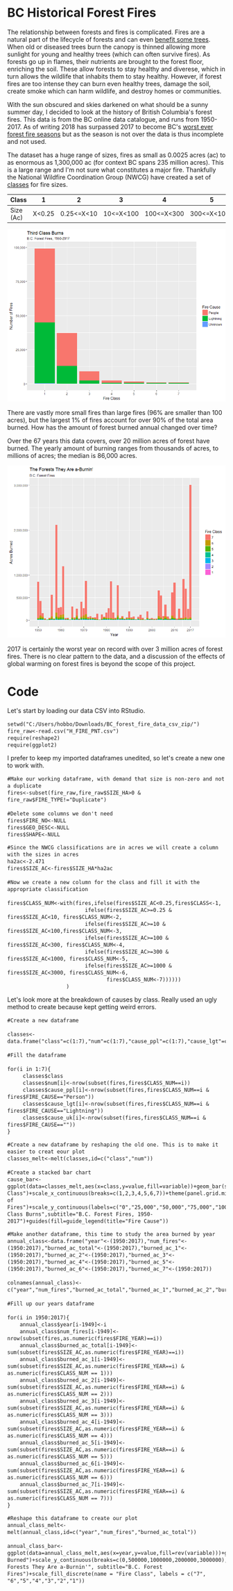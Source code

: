 # BC Historical Forest Fires


The relationship between forests and fires is complicated. Fires are a natural part of the lifecycle of forests and can even [benefit some trees](https://en.wikipedia.org/wiki/Sequoiadendron_giganteum#Ecology). When old or diseased trees burn the canopy is thinned allowing more sunlight for young and healthy trees (which can often survive fires). As forests go up in flames, their nutrients are brought to the forest floor, enriching the soil. These allow forests to stay healthy and diverese, which in turn allows the wildlife that inhabits them to stay healthy. However, if forest fires are too intense they can burn even healthy trees, damage the soil, create smoke which can harm wildlife, and destroy homes or communities.

With the sun obscured and skies darkened on what should be a sunny summer day, I decided to look at the history of British Columbia's forest fires. This data is from the BC online data catalogue, and runs from 1950-2017. As of writing 2018 has surpassed 2017 to become BC's [worst ever forest fire seasons](https://www.cbc.ca/news/canada/british-columbia/state-emergency-bc-wildfires-1.4803546) but as the season is not over the data is thus incomplete and not used.

The dataset has a huge range of sizes, fires as small as 0.0025 acres (ac) to as enormous as 1,300,000 ac (for context BC spans 235 million acres). This is a large range and I'm not sure what constitutes a major fire. Thankfully the National Wildfire Coordination Group (NWCG) have created a set of [classes](https://www.nwcg.gov/term/glossary/size-class-of-fire%C2%A0) for fire sizes. 

|Class|1|2|3|4|5|6|7|
|---|---|---|---|---|---|---|---|
|Size (Ac)|X<0.25|0.25<=X<10|10<=X<100| 100<=X<300| 300<=X<1000| 1000<=X<3000| 3000<=X |




![cause_bar](https://raw.githubusercontent.com/atomaszewicz/forest_fires/master/Images/cause_bar_labels.png)

There are vastly more small fires than large fires (96% are smaller than 100 acres), but the largest 1% of fires account for over 90% of the total area burned. How has the amount of forest burned annual changed over time?



Over the 67 years this data covers, over 20 million acres of forest have burned. The yearly amount of burning ranges from thousands of acres, to millions of acres; the median is 86,000 acres. 


![year_class_bar](https://raw.githubusercontent.com/atomaszewicz/forest_fires/master/Images/year_class_bar.png)

2017 is certainly the worst year on record with over 3 million acres of forest fires. There is no clear pattern to the data, and a discussion of the effects of global warming on forest fires is beyond the scope of this project.




# Code

Let's start by loading our data CSV into RStudio.

```
setwd("C:/Users/hobbo/Downloads/BC_forest_fire_data_csv_zip/")
fire_raw<-read.csv("H_FIRE_PNT.csv")
require(reshape2)
require(ggplot2)
```

I prefer to keep my imported dataframes unedited, so let's create a new one to work with. 

```
#Make our working dataframe, with demand that size is non-zero and not a duplicate
fires<-subset(fire_raw,fire_raw$SIZE_HA>0 & fire_raw$FIRE_TYPE!="Duplicate")

#Delete some columns we don't need
fires$FIRE_NO<-NULL
fires$GEO_DESC<-NULL
fires$SHAPE<-NULL
```
```
#Since the NWCG classifications are in acres we will create a column with the sizes in acres
ha2ac<-2.471
fires$SIZE_AC<-fires$SIZE_HA*ha2ac

#Now we create a new column for the class and fill it with the appropriate classification

fires$CLASS_NUM<-with(fires,ifelse(fires$SIZE_AC<0.25,fires$CLASS<-1,
                         ifelse(fires$SIZE_AC>=0.25 & fires$SIZE_AC<10, fires$CLASS_NUM<-2,
                         ifelse(fires$SIZE_AC>=10 & fires$SIZE_AC<100,fires$CLASS_NUM<-3,
                         ifelse(fires$SIZE_AC>=100 & fires$SIZE_AC<300, fires$CLASS_NUM<-4,
                         ifelse(fires$SIZE_AC>=300 & fires$SIZE_AC<1000, fires$CLASS_NUM<-5,
                         ifelse(fires$SIZE_AC>=1000 & fires$SIZE_AC<3000, fires$CLASS_NUM<-6,
                                fires$CLASS_NUM<-7))))))
                   )
```

Let's look more at the breakdown of causes by class. Really used an ugly method to create because kept getting weird errors.

```
#Create a new dataframe

classes<-data.frame("class"=c(1:7),"num"=c(1:7),"cause_ppl"=c(1:7),"cause_lgt"=c(1:7),"cause_uk"=c(1:7))

#Fill the dataframe

for(i in 1:7){
     classes$class  
     classes$num[i]<-nrow(subset(fires,fires$CLASS_NUM==i))
     classes$cause_ppl[i]<-nrow(subset(fires,fires$CLASS_NUM==i & fires$FIRE_CAUSE=="Person"))
     classes$cause_lgt[i]<-nrow(subset(fires,fires$CLASS_NUM==i & fires$FIRE_CAUSE=="Lightning"))
     classes$cause_uk[i]<-nrow(subset(fires,fires$CLASS_NUM==i & fires$FIRE_CAUSE==""))
}
```

```
#Create a new dataframe by reshaping the old one. This is to make it easier to creat eour plot
classes_melt<-melt(classes,id=c("class","num"))

#Create a stacked bar chart
cause_bar<-ggplot(data=classes_melt,aes(x=class,y=value,fill=variable))+geom_bar(stat="identity")+xlab("Fire Class")+scale_x_continuous(breaks=c(1,2,3,4,5,6,7))+theme(panel.grid.minor.x=element_blank())+ylab("Number of Fires")+scale_y_continuous(labels=c("0","25,000","50,000","75,000","100,000"))+ggtitle("Third Class Burns",subtitle="B.C. Forest Fires, 1950-2017")+guides(fill=guide_legend(title="Fire Cause"))
```
```
#Make another dataframe, this time to study the area burned by year
annual_class<-data.frame("year"<-(1950:2017),"num_fires"<-(1950:2017),"burned_ac_total"<-(1950:2017),"burned_ac_1"<-(1950:2017),"burned_ac_2"<-(1950:2017),"burned_ac_3"<-(1950:2017),"burned_ac_4"<-(1950:2017),"burned_ac_5"<-(1950:2017),"burned_ac_6"<-(1950:2017),"burned_ac_7"<-(1950:2017))

colnames(annual_class)<-c("year","num_fires","burned_ac_total","burned_ac_1","burned_ac_2","burned_ac_3","burned_ac_4","burned_ac_5","burned_ac_6","burned_ac_7")

#Fill up our years dataframe

for(i in 1950:2017){
    annual_class$year[i-1949]<-i
    annual_class$num_fires[i-1949]<-nrow(subset(fires,as.numeric(fires$FIRE_YEAR)==i))
    annual_class$burned_ac_total[i-1949]<-sum(subset(fires$SIZE_AC,as.numeric(fires$FIRE_YEAR)==i))
    annual_class$burned_ac_1[i-1949]<-sum(subset(fires$SIZE_AC,as.numeric(fires$FIRE_YEAR==i) & as.numeric(fires$CLASS_NUM == 1)))
    annual_class$burned_ac_2[i-1949]<-sum(subset(fires$SIZE_AC,as.numeric(fires$FIRE_YEAR==i) & as.numeric(fires$CLASS_NUM == 2)))
    annual_class$burned_ac_3[i-1949]<-sum(subset(fires$SIZE_AC,as.numeric(fires$FIRE_YEAR==i) & as.numeric(fires$CLASS_NUM == 3)))
    annual_class$burned_ac_4[i-1949]<-sum(subset(fires$SIZE_AC,as.numeric(fires$FIRE_YEAR==i) & as.numeric(fires$CLASS_NUM == 4)))
    annual_class$burned_ac_5[i-1949]<-sum(subset(fires$SIZE_AC,as.numeric(fires$FIRE_YEAR==i) & as.numeric(fires$CLASS_NUM == 5)))
    annual_class$burned_ac_6[i-1949]<-sum(subset(fires$SIZE_AC,as.numeric(fires$FIRE_YEAR==i) & as.numeric(fires$CLASS_NUM == 6)))
    annual_class$burned_ac_7[i-1949]<-sum(subset(fires$SIZE_AC,as.numeric(fires$FIRE_YEAR==i) & as.numeric(fires$CLASS_NUM == 7)))
}

```

```
#Reshape this dataframe to create our plot
annual_class_melt<-melt(annual_class,id=c("year","num_fires","burned_ac_total"))

annual_class_bar<-ggplot(data=annual_class_melt,aes(x=year,y=value,fill=rev(variable)))+geom_bar(stat="identity")+xlab("Year")+scale_x_continuous(breaks=c(1950,1960,1970,1980,1990,2000,2010,2017))+ylab("Acres Burned")+scale_y_continuous(breaks=c(0,500000,1000000,2000000,3000000),labels=c("0","500,000","1,000,000","2,000,000","3,000,000"))+ggtitle("The Forests They Are a-Burnin'", subtitle="B.C. Forest Fires")+scale_fill_discrete(name = "Fire Class", labels = c("7", "6","5","4","3","2","1"))
```
